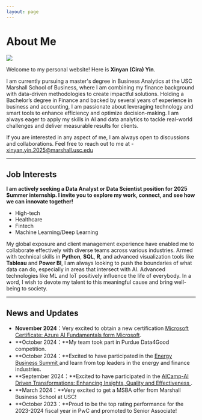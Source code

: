 ```yaml
---
layout: page
---
```


# About Me

<img src="https://cirayin.github.io/blogs/web.assets/IMG_2548.JPG"
 class="floatpic">

Welcome to my personal website! Here is **Xinyan (Cira) Yin**.<br>

I am currently pursuing a master's degree in Business Analytics at the USC Marshall School of Business, where I am combining my finance background with data-driven methodologies to create impactful solutions. Holding a Bachelor’s degree in Finance and backed by several years of experience in business and accounting, I am passionate about leveraging technology and smart tools to enhance efficiency and optimize decision-making. I am always eager to apply my skills in AI and data analytics to tackle real-world challenges and deliver measurable results for clients.<br>

If you are interested in any aspect of me, I am always open to discussions and collaborations. Feel free to reach out to me at - xinyan.yin.2025@marshall.usc.edu

---

## Job Interests

**I am actively seeking a Data Analyst or Data Scientist position for 2025 Summer internship. I invite you to explore my work, connect, and see how we can innovate together!**

- High-tech
- Healthcare
- Fintech
- Machine Learning/Deep Learning

My global exposure and client management experience have enabled me to collaborate effectively with diverse teams across various industries. Armed with technical skills in **Python**, **SQL**, **R**, and advanced visualization tools like **Tableau** and **Power BI**, I am always looking to push the boundaries of what data can do, especially in areas that intersect with AI. Advanced technologies like ML and IoT positively influence the life of everybody. In a word, I wish to devote my talent to this meaningful cause and bring well-being to society.

---

## News and Updates

- **November 2024**：Very excited to obtain a new certification [Microsoft Certificate: Azure AI Fundamentals form Microsoft](https://www.credly.com/earner/dashboard). 
- **October 2024：**My team took part in Purdue Data4Good competition.
- **October 2024：**Excited to have participated in the [Energy Business Summit ](https://www.marshall.usc.edu/energy-business-summit) and learn from top leaders in the energy and finance industries.
- **September 2024：**Excited to have participated in the [AICamp-AI Driven Transformations: Enhancing Insights, Quality and Effectiveness ](https://www.aicamp.ai).
- **March 2024：**Very excited to get a MSBA offer from Marshall Business School at USC!
- **October 2023：**Proud to be the top rating performance for the 2023-2024 fiscal year in PwC and promoted to Senior Associate!
<br>


